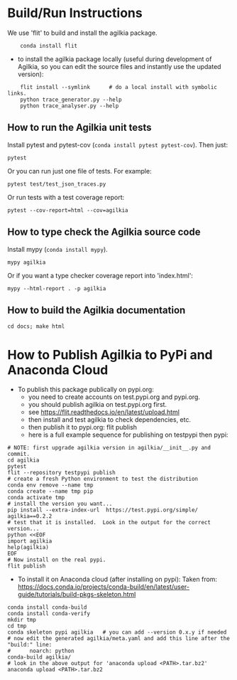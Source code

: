 # Build/Run Instructions

We use 'flit' to build and install the agilkia package.
```
    conda install flit
```

* to install the agilkia package locally (useful during development of Agilkia,
  so you can edit the source files and instantly use the updated version):
```
    flit install --symlink      # do a local install with symbolic links.
    python trace_generator.py --help
    python trace_analyser.py --help
```


## How to run the Agilkia unit tests

Install pytest and pytest-cov (```conda install pytest pytest-cov```).
Then just:
```
pytest
```

Or you can run just one file of tests.  For example:
```
pytest test/test_json_traces.py
```

Or run tests with a test coverage report:
```
pytest --cov-report=html --cov=agilkia
```


## How to type check the Agilkia source code

Install mypy (```conda install mypy```).

```
mypy agilkia
```

Or if you want a type checker coverage report into 'index.html':
```
mypy --html-report . -p agilkia
```


## How to build the Agilkia documentation

```
cd docs; make html
```


# How to Publish Agilkia to PyPi and Anaconda Cloud

* To publish this package publically on pypi.org:
  * you need to create accounts on test.pypi.org and pypi.org.
  * you should publish agilkia on test.pypi.org first.
  *   see https://flit.readthedocs.io/en/latest/upload.html
  * then install and test agilkia to check dependencies, etc.
  * then publish it to pypi.org: flit publish
  * here is a full example sequence for publishing on testpypi then pypi:
```
# NOTE: first upgrade agilkia version in agilkia/__init__.py and commit.
cd agilkia
pytest
flit --repository testpypi publish
# create a fresh Python environment to test the distribution
conda env remove --name tmp
conda create --name tmp pip
conda activate tmp
# install the version you want...
pip install --extra-index-url  https://test.pypi.org/simple/ agilkia==0.2.2
# test that it is installed.  Look in the output for the correct version...
python <<EOF
import agilkia
help(agilkia)
EOF
# Now install on the real pypi.
flit publish
```
* To install it on Anaconda cloud (after installing on pypi):
  Taken from: https://docs.conda.io/projects/conda-build/en/latest/user-guide/tutorials/build-pkgs-skeleton.html
```
conda install conda-build
conda install conda-verify
mkdir tmp
cd tmp
conda skeleton pypi agilkia   # you can add --version 0.x.y if needed
# now edit the generated agilkia/meta.yaml and add this line after the "build:" line:
#      noarch: python
conda-build agilkia/
# look in the above output for 'anaconda upload <PATH>.tar.bz2'
anaconda upload <PATH>.tar.bz2
```
